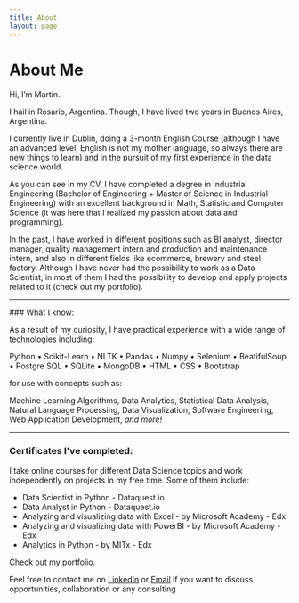 ```yaml
---
title: About
layout: page
---
```


<h1>About Me</h1>

Hi, I’m Martin.

I hail in Rosario, Argentina. Though, I have lived two years in Buenos Aires, Argentina.

I currently live in Dublin, doing a 3-month English Course (although I have an advanced level, English is not my mother language, so always there are new things to learn) and in the pursuit of my first experience in the data science world.

As you can see in my CV, I have completed a degree in Industrial Engineering (Bachelor of Engineering + Master of Science in Industrial Engineering) with an excellent background in Math, Statistic and Computer Science (it was here that I realized my passion about data and programming).

In the past, I have worked in different positions such as BI analyst, director manager, quality management intern and production and maintenance intern, and also in different fields like ecommerce, brewery and steel factory. Although I have never had the possibility to work as a Data Scientist, in most of them I had the possibility to develop and apply projects related to it (check out my portfolio).

<hr>

### What I know:

As a result of my curiosity, I have practical experience with a wide range of technologies including:

Python • Scikit-Learn • NLTK • Pandas • Numpy • Selenium • BeatifulSoup • Postgre SQL • SQLite • MongoDB • HTML • CSS • Bootstrap

for use with concepts such as:

Machine Learning Algorithms, Data Analytics, Statistical Data Analysis, Natural Language Processing, Data Visualization, Software Engineering, Web Application Development, <em>and more!</em>

<hr>

### Certificates I've completed:

I take online courses for different Data Science topics and work independently on projects in my free time. Some of them include:

* Data Scientist in Python - Dataquest.io
* Data Analyst in Python - Dataquest.io
* Analyzing and visualizing data with Excel - by Microsoft Academy - Edx
* Analyzing and visualizing data with PowerBI - by Microsoft Academy - Edx
* Analytics in Python - by MITx - Edx


Check out my portfolio.

Feel free to contact me on [LinkedIn](https://www.linkedin.com/in/pederneramarting) or <a href="mailto:pederneramarting@gmail.com">Email</a> if you want to discuss opportunities, collaboration or any consulting 
